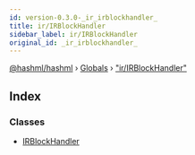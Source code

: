```yaml
---
id: version-0.3.0-_ir_irblockhandler_
title: ir/IRBlockHandler
sidebar_label: ir/IRBlockHandler
original_id: _ir_irblockhandler_
---
```


[@hashml/hashml](../index.md) › [Globals](../globals.md) › ["ir/IRBlockHandler"](_ir_irblockhandler_.md)

## Index

### Classes

* [IRBlockHandler](../classes/_ir_irblockhandler_.irblockhandler.md)
